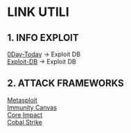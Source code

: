 # LINK UTILI

## 1. INFO EXPLOIT 
[0Day-Today](https://en.0day.today) -> Exploit DB  <br> 
[Exploit-DB](https://www.exploit-db.com/) -> Exploit DB  <br> 


## 2. ATTACK FRAMEWORKS 

[Metasploit](https://www.metasploit.com/)  <br> 
[Immunity Canvas](https://www.immunityinc.com/products/canvas/)  <br> 
[Core Impact](https://www.coresecurity.com/core-impact)  <br> 
[Cobal Strike](https://www.cobaltstrike.com/)  <br> 
 



